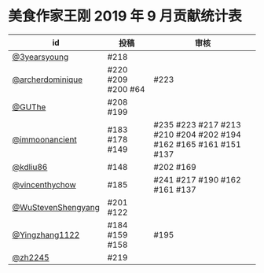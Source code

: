 # 美食作家王刚 2019 年 9 月贡献统计表

| id | 投稿 | 审核 |
| -- | --- | --- |
| [@3yearsyoung](https://github.com/3yearsyoung) | #218 | |
| [@archerdominique](https://github.com/archerdominique) | #220 #209 #200 #64 | #223 |
| [@GUThe](https://github.com/GUThe) | #208 #199 | |
| [@immoonancient](https://github.com/immoonancient) | #183 #178 #149 | #235 #223 #217 #213 #210 #204 #202 #194 #162 #165 #161 #151 #137 |
| [@kdliu86](https://github.com/kdliu86) | #148 | #202 #169 |
| [@vincenthychow](https://github.com/vincenthychow) | #185 | #241 #217 #190 #162 #161 #137 |
| [@WuStevenShengyang](https://github.com/WuStevenShengyang) | #201 #122 | |
| [@Yingzhang1122](https://github.com/Yingzhang1122) | #184 #159 #158 | #195 |
| [@zh2245](https://github.com/zh2245) | #219 | |


